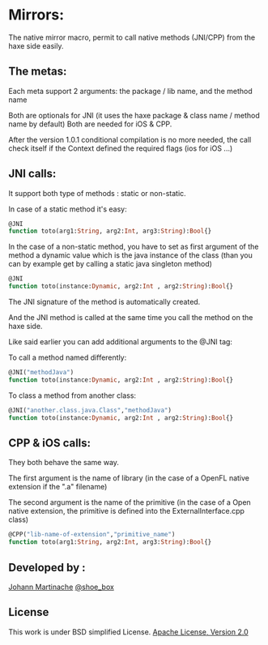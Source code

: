 
Mirrors:
========

The native mirror macro, permit to call native methods (JNI/CPP) from the haxe side easily.

The metas:
----

Each meta support 2 arguments: the package / lib name, and the method name

Both are optionals for JNI (it uses the haxe package & class name / method name by default)
Both are needed for iOS & CPP.

After the version 1.0.1 conditional compilation is no more needed, the call check itself if the Context defined the required flags (ios for iOS ...)

JNI calls:
----

It support both type of methods : static or non-static.

In case of a static method it's easy:

```haxe
@JNI
function toto(arg1:String, arg2:Int, arg3:String):Bool{}
```

In the case of a non-static method, you have to set as first argument of the method a dynamic value which is the java instance of the class (than you can by example get by calling a static java singleton method)

```haxe
@JNI
function toto(instance:Dynamic, arg2:Int , arg2:String):Bool{}
```

The JNI signature of the method is automatically created.

And the JNI method is called at the same time you call the method on the haxe side.

Like said earlier you can add additional arguments to the @JNI tag:

To call a method named differently:
```haxe
@JNI("methodJava")
function toto(instance:Dynamic, arg2:Int , arg2:String):Bool{}
```

To class a method from another class:
```haxe
@JNI("another.class.java.Class","methodJava")
function toto(instance:Dynamic, arg2:Int , arg2:String):Bool{}
```

CPP & iOS calls:
----

They both behave the same way.

The first argument is the name of library (in the case of a OpenFL native extension if the ".a" filename)

The second argument is the name of the primitive (in the case of a Open native extension, the primitive is defined into the ExternalInterface.cpp class)

```haxe
@CPP("lib-name-of-extension","primitive_name")
function toto(arg1:String, arg2:Int, arg3:String):Bool{}
```

Developed by :
----
[Johann Martinache](https://github.com/shoebox) 
[@shoe_box](https://twitter.com/shoe_box)

License
----
This work is under BSD simplified License.
[Apache License, Version 2.0](http://www.apache.org/licenses/LICENSE-2.0.html)

